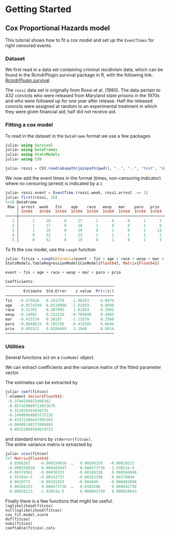 # Getting Started

## Cox Proportional Hazards model
This tutorial shows how to fit a cox model and set up the `EventTimes` for right
censored events.  

### Dataset
We first read in a data set containing criminal recidivism data, which can be
found in the RcmdrPlugin.survival package in R, with the following link.
[RcmdrPlugin.survival](https://www.rdocumentation.org/packages/RcmdrPlugin.survival/versions/1.2-2/topics/Rossi)  

The `rossi` data set is originally from Rossi et al. (1980). 
The data pertain to 432 convicts who were released from Maryland state prisons
in the 1970s and who were followed up for one year after release. 
Half the released convicts were assigned at random to an experimental treatment
in which they were given financial aid; half did not receive aid.

### Fitting a cox model
To read in the dataset in the `DataFrame` format we use a few packages

```julia
julia> using Survival
julia> using DataFrames
julia> using StatsModels
julia> using CSV

julia> rossi = CSV.read(abspath(joinpath(pwd(), "..", "..", "test", "data", "rossi.csv")), DataFrame);
```

We now add the event times in the format (times, non-censoring indicator) where
no censoring (arrest) is indicated by a `1`

```julia
julia> rossi.event = EventTime.(rossi.week, rossi.arrest .== 1)
julia> first(rossi, 10)
5×10 DataFrame
 Row │ arrest  week   fin    age    race   wexp   mar    paro   prio   event     
     │ Int64   Int64  Int64  Int64  Int64  Int64  Int64  Int64  Int64  EventTim… 
─────┼───────────────────────────────────────────────────────────────────────────
   1 │      1     20      0     27      1      0      0      1      3  20
   2 │      1     17      0     18      1      0      0      1      8  17
   3 │      1     25      0     19      0      1      0      1     13  25
   4 │      0     52      1     23      1      1      1      1      1  52+
   5 │      0     52      0     19      0      1      0      1      3  52+
```
To fit the cox model, use the `coxph` function

```julia
julia> fitcox = coxph(@formula(event ~ fin + age + race + wexp + mar + paro + prio), rossi)
StatsModels.TableRegressionModel{CoxModel{Float64}, Matrix{Float64}}

event ~ fin + age + race + wexp + mar + paro + prio

Coefficients:
────────────────────────────────────────────────
        Estimate  Std.Error    z value  Pr(>|z|)
────────────────────────────────────────────────
fin   -0.379416   0.191379   -1.98253     0.0474
age   -0.0574299  0.0219988  -2.61059     0.0090
race   0.31392    0.307995    1.01924     0.3081
wexp  -0.14981    0.212226   -0.705898    0.4803
mar   -0.433724   0.38187    -1.13579     0.2560
paro  -0.0848615  0.195756   -0.433505    0.6646
prio   0.091521   0.0286469   3.1948      0.0014
────────────────────────────────────────────────
```

### Utilities

Several functions act on a `CoxModel` object.  

We can extract coefficients and the variance matrix of the fitted parameter
vector.  

The estimates can be extracted by

```julia
julia> coef(fitcox)
7-element Vector{Float64}:
 -0.3794158823466362
 -0.057429889713653676
  0.313920393830735
 -0.14980964863737226
 -0.43372380447995285
 -0.08486148372086805
  0.09152099594619753
```
and standard errors by `stderror(fitcox)`.  
The entire variance matrix is extracted by

```julia
julia> vcov(fitcox)
7×7 Matrix{Float64}:
  0.0366261    -0.000258838  …   0.00266155   -0.00020223
 -0.000258838   0.000483947      0.000473736  -1.93851e-5
 -0.00374361   -0.00030333      -0.00189336    0.000504948
  6.55182e-5   -0.00143737      -0.00162298    0.00170044
  0.0018773    -0.00101833      -0.004449     -0.000483896
  0.00266155    0.000473736  …   0.0383206     0.000842758
 -0.00020223   -1.93851e-5       0.000842758   0.000820643
```

Finally there is a few functions that might be useful.  
`loglikelihood(fitcox)`   
`nullloglikelihood(fitcox)`   
`cox_fit.model.score`   
`dof(fitcox)`   
`nobs(fitcox)`   
`coeftable(fitcox).cols`   





